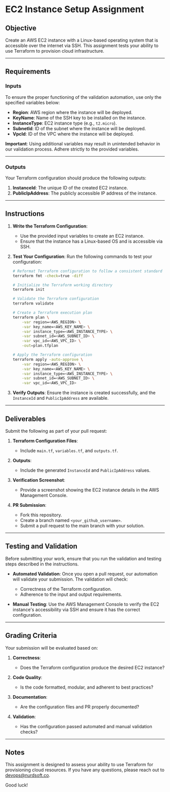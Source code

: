 # EC2 Instance Setup Assignment

## Objective

Create an AWS EC2 instance with a Linux-based operating system that is accessible over the internet via SSH. This assignment tests your ability to use Terraform to provision cloud infrastructure.

---

## Requirements

### Inputs

To ensure the proper functioning of the validation automation, use only the specified variables below:

- **Region**: AWS region where the instance will be deployed.
- **KeyName**: Name of the SSH key to be installed on the instance.
- **InstanceType**: EC2 instance type (e.g., `t2.micro`).
- **SubnetId**: ID of the subnet where the instance will be deployed.
- **VpcId**: ID of the VPC where the instance will be deployed.

**Important**: Using additional variables may result in unintended behavior in our validation process. Adhere strictly to the provided variables.

---

### Outputs

Your Terraform configuration should produce the following outputs:

1. **InstanceId**: The unique ID of the created EC2 instance.
2. **PublicIpAddress**: The publicly accessible IP address of the instance.

---

## Instructions

1. **Write the Terraform Configuration**:
   - Use the provided input variables to create an EC2 instance.
   - Ensure that the instance has a Linux-based OS and is accessible via SSH.

2. **Test Your Configuration**:
   Run the following commands to test your configuration:

   ```bash
   # Reformat Terraform configuration to follow a consistent standard
   terraform fmt -check=true -diff

   # Initialize the Terraform working directory
   terraform init

   # Validate the Terraform configuration
   terraform validate

   # Create a Terraform execution plan
   terraform plan \
       -var region=<AWS_REGION> \
       -var key_name=<AWS_KEY_NAME> \
       -var instance_type=<AWS_INSTANCE_TYPE> \
       -var subnet_id=<AWS_SUBNET_ID> \
       -var vpc_id=<AWS_VPC_ID> \
       -out=plan.tfplan

   # Apply the Terraform configuration
   terraform apply -auto-approve \
       -var region=<AWS_REGION> \
       -var key_name=<AWS_KEY_NAME> \
       -var instance_type=<AWS_INSTANCE_TYPE> \
       -var subnet_id=<AWS_SUBNET_ID> \
       -var vpc_id=<AWS_VPC_ID>
   ```

3. **Verify Outputs**:
   Ensure the instance is created successfully, and the `InstanceId` and `PublicIpAddress` are available.

---

## Deliverables

Submit the following as part of your pull request:

1. **Terraform Configuration Files**:
   - Include `main.tf`, `variables.tf`, and `outputs.tf`.

2. **Outputs**:
   - Include the generated `InstanceId` and `PublicIpAddress` values.

3. **Verification Screenshot**:
   - Provide a screenshot showing the EC2 instance details in the AWS Management Console.

4. **PR Submission**:
   - Fork this repository.
   - Create a branch named `<your_github_username>`.
   - Submit a pull request to the main branch with your solution.

---

## Testing and Validation

Before submitting your work, ensure that you run the validation and testing steps described in the instructions.

- **Automated Validation**:
  Once you open a pull request, our automation will validate your submission. The validation will check:
  - Correctness of the Terraform configuration.
  - Adherence to the input and output requirements.

- **Manual Testing**:
  Use the AWS Management Console to verify the EC2 instance's accessibility via SSH and ensure it has the correct configuration.

---

## Grading Criteria

Your submission will be evaluated based on:

1. **Correctness**:
   - Does the Terraform configuration produce the desired EC2 instance?

2. **Code Quality**:
   - Is the code formatted, modular, and adherent to best practices?

3. **Documentation**:
   - Are the configuration files and PR properly documented?

4. **Validation**:
   - Has the configuration passed automated and manual validation checks?

---

## Notes

This assignment is designed to assess your ability to use Terraform for provisioning cloud resources. If you have any questions, please reach out to [devops@nurdsoft.co](mailto:devops@nurdsoft.co).

Good luck!